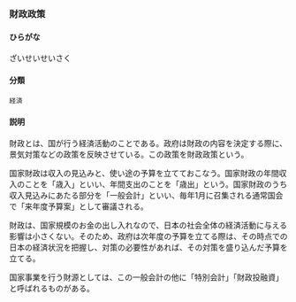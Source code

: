 <div style="display:none;">

## [あ行](securities-terms?id=あ行)
## [か行](securities-terms?id=か行)
## [さ行](securities-terms?id=さ行)

</div>

### 財政政策

#### ひらがな

ざいせいせいさく

#### 分類

`経済`

#### 説明

財政とは、国が行う経済活動のことである。政府は財政の内容を決定する際に、景気対策などの政策を反映させている。この政策を財政政策という。
 
国家財政は収入の見込みと、使い途の予算を立てておこなう。国家財政の年間収入のことを「歳入」といい、年間支出のことを「歳出」という。国家財政のうち収入見込みにあたる部分を「一般会計」といい、毎年1月に召集される通常国会で「来年度予算案」として審議される。
 
財政は、国家規模のお金の出し入れなので、日本の社会全体の経済活動に与える影響は小さくない。そのため、政府は次年度の予算を立てる際は、その時点での日本の経済状況を把握し、対策の必要性があれば、その対策を盛り込んだ予算を立てる。
 
国家事業を行う財源としては、この一般会計の他に「特別会計」「財政投融資」と呼ばれるものがある。

<div style="display:none;">

## [た行](securities-terms?id=た行)
## [な行](securities-terms?id=な行)
## [は行](securities-terms?id=は行)
## [ま行](securities-terms?id=ま行)
## [や行](securities-terms?id=や行)
## [ら行](securities-terms?id=ら行)
## [わ行](securities-terms?id=わ行)
## [英数字・記号](securities-terms?id=英数字・記号)

</div>

